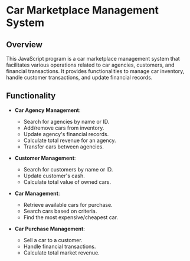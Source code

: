 # Car Marketplace Management System

## Overview

This JavaScript program is a car marketplace management system that facilitates various operations related to car agencies, customers, and financial transactions. It provides functionalities to manage car inventory, handle customer transactions, and update financial records.

## Functionality

- **Car Agency Management**:
  - Search for agencies by name or ID.
  - Add/remove cars from inventory.
  - Update agency's financial records.
  - Calculate total revenue for an agency.
  - Transfer cars between agencies.

- **Customer Management**:
  - Search for customers by name or ID.
  - Update customer's cash.
  - Calculate total value of owned cars.

- **Car Management**:
  - Retrieve available cars for purchase.
  - Search cars based on criteria.
  - Find the most expensive/cheapest car.

- **Car Purchase Management**:
  - Sell a car to a customer.
  - Handle financial transactions.
  - Calculate total market revenue.